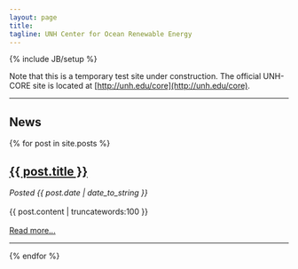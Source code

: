 ```yaml
---
layout: page
title:
tagline: UNH Center for Ocean Renewable Energy
---
```

{% include JB/setup %}

Note that this is a temporary test site under construction. The official UNH-CORE site is located at
[http://unh.edu/core](http://unh.edu/core).

---

<div id="home">
  <h2>News</h2>
    {% for post in site.posts %}
      <a href="{{ post.url }}"><h2>{{ post.title }}</h2></a>
      <span><i>Posted {{ post.date | date_to_string }}</i></span><br><br>
      {{ post.content | truncatewords:100 }}<br><br>
       <a href="{{ post.url }}">Read more...</a><br>
      <hr>
    {% endfor %}
</div>
